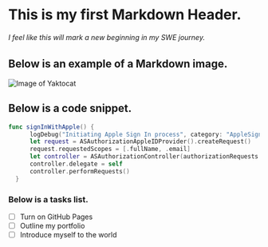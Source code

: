 # This is my first Markdown Header.
###### I feel like this will mark a new beginning in my SWE journey.

## Below is an example of a Markdown image.

![Image of Yaktocat](https://octodex.github.com/images/yaktocat.png)

## Below is a code snippet.

```swift
func signInWithApple() {
      logDebug("Initiating Apple Sign In process", category: "AppleSignInViewModel")
      let request = ASAuthorizationAppleIDProvider().createRequest()
      request.requestedScopes = [.fullName, .email]
      let controller = ASAuthorizationController(authorizationRequests: [request])
      controller.delegate = self
      controller.performRequests()
  }
```

### Below is a tasks list.

- [ ] Turn on GitHub Pages
- [ ] Outline my portfolio
- [ ] Introduce myself to the world
